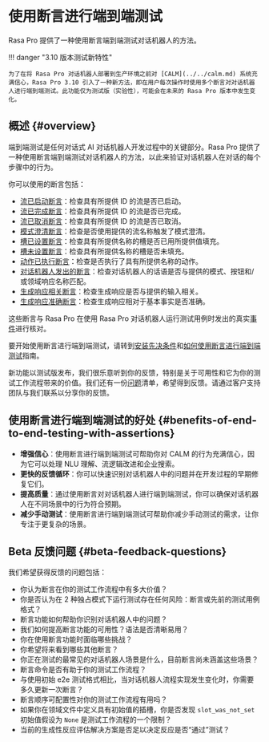 # 使用断言进行端到端测试

Rasa Pro 提供了一种使用断言端到端测试对话机器人的方法。

!!! danger "3.10 版本测试新特性"

    为了在将 Rasa Pro 对话机器人部署到生产环境之前对 [CALM](../../calm.md) 系统充满信心，Rasa Pro 3.10 引入了一种新方法，即在用户每次操作时使用多个断言对对话机器人进行端到端测试。此功能仅为测试版（实验性），可能会在未来的 Rasa Pro 版本中发生变化。

## 概述 {#overview}

端到端测试是任何对话式 AI 对话机器人开发过程中的关键部分。Rasa Pro 提供了一种使用断言端到端测试对话机器人的方法，以此来验证对话机器人在对话的每个步骤中的行为。

你可以使用的断言包括：

- [流已启动断言](assertions-fundamentals.md#flow-started-assertion)：检查具有所提供 ID 的流是否已启动。
- [流已完成断言](assertions-fundamentals.md#flow-completed-assertion)：检查具有所提供 ID 的流是否已完成。
- [流已取消断言](assertions-fundamentals.md#flow-cancelled-assertion)：检查具有所提供 ID 的流是否已取消。
- [模式澄清断言](assertions-fundamentals.md#pattern-clarification-contains-assertion)：检查是否使用提供的流名称触发了模式澄清。
- [槽已设置断言](assertions-fundamentals.md#slot-was-set-assertion)：检查具有所提供名称的槽是否已用所提供值填充。
- [槽未设置断言](assertions-fundamentals.md#slot-was-not-set-assertion)：检查具有所提供名称的槽是否未填充。
- [动作已执行断言](assertions-fundamentals.md#action-executed-assertion)：检查是否执行了具有所提供名称的动作。
- [对话机器人发出的断言](assertions-fundamentals.md#bot-uttered-assertion)：检查对话机器人的话语是否与提供的模式、按钮和/或领域响应名称匹配。
- [生成响应相关断言](assertions-fundamentals.md#generative-response-is-relevant-assertion)：检查生成响应是否与提供的输入相关。
- [生成响应准确断言](assertions-fundamentals.md#generative-response-is-grounded-assertion)：检查生成响应相对于基本事实是否准确。

这些断言与 Rasa Pro 在使用 Rasa Pro 对话机器人运行测试用例时发出的真实[事件](../../concepts/events.md)进行核对。

要开始使用断言进行端到端测试，请转到[安装先决条件](assertions-installation.md)和[如何使用断言进行端到端测试](assertions-how-to-guide.md)指南。

新功能以测试版发布，我们很乐意听到你的反馈，特别是关于可用性和它为你的测试工作流程带来的价值。我们还有一份[问题](#beta-feedback-questions)清单，希望得到反馈。请通过客户支持团队与我们联系以分享你的反馈。

## 使用断言进行端到端测试的好处 {#benefits-of-end-to-end-testing-with-assertions}

- **增强信心**：使用断言进行端到端测试可帮助你对 CALM 的行为充满信心，因为它可以处理 NLU 理解、流逻辑改进和企业搜索。
- **更快的反馈循环**：你可以快速识别对话机器人中的问题并在开发过程的早期修复它们。
- **提高质量**：通过使用断言对对话机器人进行端到端测试，你可以确保对话机器人在不同场景中的行为符合预期。
- **减少手动测试**：使用断言进行端到端测试可帮助你减少手动测试的需求，让你专注于更复杂的场景。

## Beta 反馈问题 {#beta-feedback-questions}

我们希望获得反馈的问题包括：

- 你认为断言在你的测试工作流程中有多大价值？
- 你是否认为在 2 种独占模式下运行测试存在任何风险：断言或先前的测试用例格式？
- 断言功能如何帮助你识别对话机器人中的问题？
- 我们如何提高断言功能的可用性？语法是否清晰易用？
- 你在使用断言功能时面临哪些挑战？
- 你希望将来看到哪些其他断言？
- 你正在测试的最常见的对话机器人场景是什么，目前断言尚未涵盖这些场景？
- 断言命令是否有助于你的测试工作流程？
- 与使用初始 e2e 测试格式相比，当对话机器人流程实现发生变化时，你需要多久更新一次断言？
- 断言顺序可配置性对你的测试工作流程有用吗？
- 如果你在领域文件中定义具有初始值的插槽，你是否发现 `slot_was_not_set` 初始值假设为 `None` 是测试工作流程的一个限制？
- 当前的生成性反应评估解决方案是否足以决定反应是否“通过”测试？
